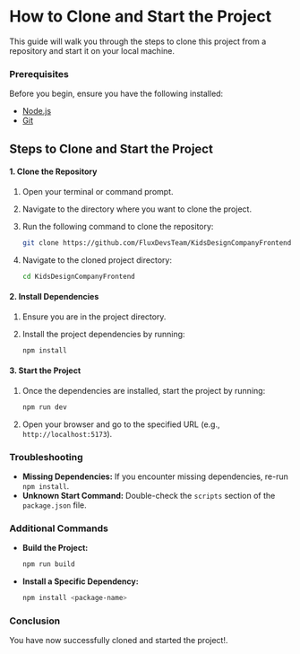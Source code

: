 # How to Clone and Start the Project

This guide will walk you through the steps to clone this project from a repository and start it on your local machine.

### Prerequisites

Before you begin, ensure you have the following installed:

- [Node.js](https://nodejs.org/)
- [Git](https://git-scm.com/)

## Steps to Clone and Start the Project

#### 1. Clone the Repository

1. Open your terminal or command prompt.
2. Navigate to the directory where you want to clone the project.
3. Run the following command to clone the repository:

   ```bash
   git clone https://github.com/FluxDevsTeam/KidsDesignCompanyFrontend.git
   ```

4. Navigate to the cloned project directory:

   ```bash
   cd KidsDesignCompanyFrontend
   ```

#### 2. Install Dependencies

1. Ensure you are in the project directory.
2. Install the project dependencies by running:

   ```bash
   npm install
   ```

#### 3. Start the Project

1. Once the dependencies are installed, start the project by running:

   ```bash
   npm run dev
   ```

2. Open your browser and go to the specified URL (e.g., `http://localhost:5173`).

### Troubleshooting

- **Missing Dependencies:** If you encounter missing dependencies, re-run `npm install`.
- **Unknown Start Command:** Double-check the `scripts` section of the `package.json` file.

### Additional Commands

- **Build the Project:**

  ```bash
  npm run build
  ```

- **Install a Specific Dependency:**

  ```bash
  npm install <package-name>
  ```

### Conclusion

You have now successfully cloned and started the project!.
